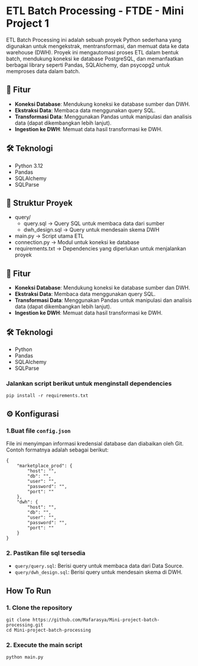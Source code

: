 # ETL Batch Processing - FTDE - Mini Project 1 

ETL Batch Processing ini adalah sebuah proyek Python sederhana yang digunakan untuk mengekstrak, mentransformasi, dan memuat data ke data warehouse (DWH). Proyek ini mengautomasi proses ETL dalam bentuk batch, mendukung koneksi ke database PostgreSQL, dan memanfaatkan berbagai library seperti Pandas, SQLAlchemy, dan psycopg2 untuk memproses data dalam batch.


## 🚀 Fitur
- **Koneksi Database**: Mendukung koneksi ke database sumber dan DWH.
- **Ekstraksi Data**: Membaca data menggunakan query SQL.
- **Transformasi Data**: Menggunakan Pandas untuk manipulasi dan analisis data (dapat dikembangkan lebih lanjut).
- **Ingestion ke DWH**: Memuat data hasil transformasi ke DWH.



## 🛠️ Teknologi
- Python 3.12
- Pandas
- SQLAlchemy
- SQLParse
  

## 📂 Struktur Proyek
- query/ 
    - query.sql  ->  Query SQL untuk membaca data dari sumber 
    - dwh_design.sql   ->  Query untuk mendesain skema DWH 
- main.py   ->  Script utama ETL 
- connection.py   ->  Modul untuk koneksi ke database 
- requirements.txt   ->  Dependencies yang diperlukan untuk menjalankan proyek


## 🚀 Fitur
- **Koneksi Database**: Mendukung koneksi ke database sumber dan DWH.
- **Ekstraksi Data**: Membaca data menggunakan query SQL.
- **Transformasi Data**: Menggunakan Pandas untuk manipulasi dan analisis data (dapat dikembangkan lebih lanjut).
- **Ingestion ke DWH**: Memuat data hasil transformasi ke DWH.



## 🛠️ Teknologi
- Python
- Pandas
- SQLAlchemy
- SQLParse


### Jalankan script berikut untuk menginstall dependencies
```
pip install -r requirements.txt
```



## ⚙️ Konfigurasi
### 1.Buat file `config.json`
File ini menyimpan informasi kredensial database dan diabaikan oleh Git. 
Contoh formatnya adalah sebagai berikut:
```
{
    "marketplace_prod": {
        "host": "",
        "db": "",
        "user": "",
        "password": "",
        "port": ""
    },
    "dwh": {
        "host": "",
        "db": "",
        "user": "",
        "password": "",
        "port": ""
    }
}
```

### 2. Pastikan file sql tersedia
- `query/query.sql`: Berisi query untuk membaca data dari Data Source.
- `query/dwh_design.sql`: Berisi query untuk mendesain skema di DWH.

 

## How To Run
### 1. Clone the repository
```
git clone https://github.com/Mafarasya/Mini-project-batch-processing.git
cd Mini-project-batch-processing
```
### 2. Execute the main script
```
python main.py
```
